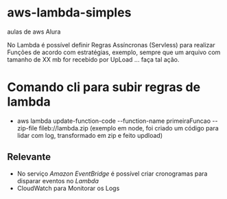 # aws-lambda-simples
aulas de aws Alura

No Lambda é possível definir Regras Assíncronas (Servless) para realizar Funções de acordo com estratégias, exemplo, sempre que um arquivo com tamanho de XX mb for recebido por UpLoad ... faça tal ação.

# Comando cli para subir regras de lambda

- aws lambda update-function-code --function-name primeiraFuncao --zip-file fileb://lambda.zip
(exemplo em node, foi criado um código para lidar com log, transformado em zip e feito updload)

## Relevante

- No serviço *Amazon EventBridge* é possível criar cronogramas para disparar eventos no *Lambda*
- CloudWatch para Monitorar os Logs
